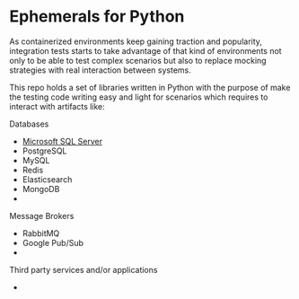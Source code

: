 # Ephemerals for Python

As containerized environments keep gaining traction and popularity, integration tests starts to take advantage 
of that kind of environments not only to be able to test complex scenarios but also to replace mocking strategies 
with real interaction between systems.

This repo holds a set of libraries written in Python with the purpose of make the testing code writing easy and 
light 
for scenarios which requires to interact with artifacts like:

Databases

- [Microsoft SQL Server](https://github.com/paranoid-software/ephemerals.py/tree/main/mssql)
- PostgreSQL
- MySQL
- Redis
- Elasticsearch
- MongoDB
- 

Message Brokers

- RabbitMQ
- Google Pub/Sub
-

Third party services and/or applications

- 

